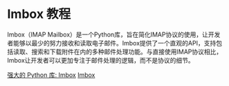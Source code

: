# Imbox 教程

<show-structure depth="3"/>

Imbox（IMAP Mailbox）是一个Python库，旨在简化IMAP协议的使用，让开发者能够以最少的努力接收和读取电子邮件。Imbox提供了一个直观的API，支持包括读取、搜索和下载附件在内的多种邮件处理功能。与直接使用IMAP协议相比，Imbox让开发者可以更加专注于邮件处理的逻辑，而不是协议的细节。


<seealso>
<category ref="ref_docs">
    <a href="https://mp.weixin.qq.com/s/LqBz7LnB9LQARuO7HTc8pA">强大的 Python 库: Imbox</a>
</category>
<category ref="ref_github">
    <a href="https://github.com/martinrusev/imbox">Imbox</a>
</category>
<category ref="ref_issues">
</category>
<category ref="ref_hf">
</category>
<category ref="ref_ms">
</category>
</seealso>

